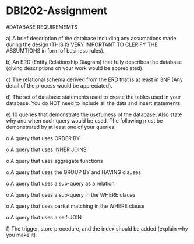 # DBI202-Assignment

#DATABASE REQUIREMEMTS

a)      A brief description of the database including any assumptions made during the design (THIS IS VERY IMPORTANT TO CLERIFY THE ASSUMTIONS in form of business rules).


b)      An ERD (Entity Relationship Diagram) that fully describes the database (giving descriptions on your work would be appreciated).


c)       The relational schema derived from the ERD that is at least in 3NF (Any detail of the process would be appreciated).


d)      The set of database statements used to create the tables used in your database. You do NOT need to include all the data and insert statements.


e)      10 queries that demonstrate the usefulness of the database. Also state why and when each query would be used. The following must be demonstrated by at least one of your queries:

o   A query that uses ORDER BY

o   A query that uses INNER JOINS

o   A query that uses aggregate functions

o   A query that uses the GROUP BY and HAVING clauses

o   A query that uses a sub-query as a relation

o   A query that uses a sub-query in the WHERE clause

o   A query that uses partial matching in the WHERE clause

o   A query that uses a self-JOIN


f)        The trigger, store procedure, and the index should be added (explain why you make it)

